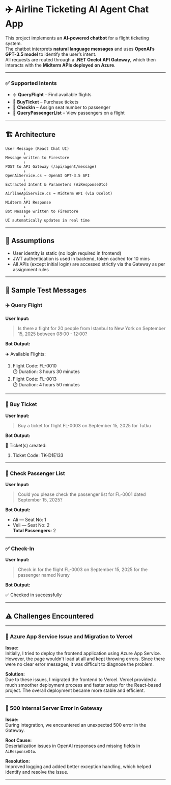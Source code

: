# ✈️ Airline Ticketing AI Agent Chat App

This project implements an **AI-powered chatbot** for a flight ticketing system.  
The chatbot interprets **natural language messages** and uses **OpenAI’s GPT-3.5 model** to identify the user’s intent.  
All requests are routed through a **.NET Ocelot API Gateway**, which then interacts with the **Midterm APIs deployed on Azure**.

---

### ✅ Supported Intents

- ✈️ **QueryFlight** – Find available flights  
- 🎫 **BuyTicket** – Purchase tickets  
- 🪪 **CheckIn** – Assign seat number to passenger  
- 👥 **QueryPassengerList** – View passengers on a flight  


---

## 🏗️ Architecture

```text
User Message (React Chat UI)
        ↓
Message written to Firestore
        ↓
POST to API Gateway (/api/agent/message)
        ↓
OpenAiService.cs → OpenAI GPT-3.5 API
        ↓
Extracted Intent & Parameters (AiResponseDto)
        ↓
AirlineApiService.cs → Midterm API (via Ocelot)
        ↓
Midterm API Response
        ↓
Bot Message written to Firestore
        ↓
UI automatically updates in real time

```
---

## 📝 Assumptions

- User identity is static (no login required in frontend)
- JWT authentication is used in backend, token cached for 10 mins
- All APIs (except initial login) are accessed strictly via the Gateway as per assignment rules

---


## 🧪 Sample Test Messages



### ✈️ Query Flight

**User Input:**

> Is there a flight for 20 people from Istanbul to New York on September 15, 2025 between 08:00 - 12:00?

**Bot Output:**

✈️ Available Flights:  
1. Flight Code: FL-0010  
   ⏱️ Duration: 3 hours 30 minutes  
2. Flight Code: FL-0013  
   ⏱️ Duration: 4 hours 50 minutes

---

### 🎫 Buy Ticket

**User Input:**

> Buy a ticket for flight FL-0003 on September 15, 2025 for Tutku

**Bot Output:**

🎫 Ticket(s) created:  
1. Ticket Code: TK-D1E133

---

### 👥 Check Passenger List

**User Input:**

> Could you please check the passenger list for FL-0001 dated September 15, 2025?

**Bot Output:**

- Ali — Seat No: 1  
- Veli — Seat No: 2  
**Total Passengers:** 2

---

### ✅ Check-In

**User Input:**

> Check in for the flight FL-0003 on September 15, 2025 for the passenger named Nuray

**Bot Output:**

✅ Checked in successfully

---

## ⚠️ Challenges Encountered

---

### 🚧 Azure App Service Issue and Migration to Vercel

**Issue:**  
Initially, I tried to deploy the frontend application using Azure App Service. However, the page wouldn't load at all and kept throwing errors. Since there were no clear error messages, it was difficult to diagnose the problem.

**Solution:**  
Due to these issues, I migrated the frontend to Vercel. Vercel provided a much smoother deployment process and faster setup for the React-based project. The overall deployment became more stable and efficient.

---

### 🔧 500 Internal Server Error in Gateway

**Issue:**  
During integration, we encountered an unexpected 500 error in the Gateway.

**Root Cause:**  
Deserialization issues in OpenAI responses and missing fields in `AiResponseDto`.

**Resolution:**  
Improved logging and added better exception handling, which helped identify and resolve the issue.

---


